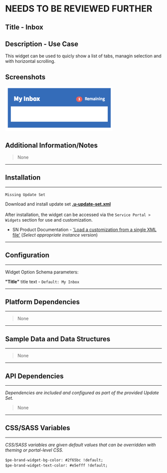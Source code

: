 # NEEDS TO BE REVIEWED FURTHER

## Title - Inbox

## Description - Use Case

This widget can be used to quicly show a list of tabs, managin selection and with horizontal scrolling.

## Screenshots
![alt text](../images/pe-inbox-01.png "Inbox")

## Additional Information/Notes 
> None
---
## Installation
---

`Missing Update Set`

Download and install update set **[.u-update-set.xml](.u-update-set.xml)** <br/><br/>
After installation, the widget can be accessed via the `Service Portal > Widgets` section for use and customization.<br/>
* SN Product Documentation - ['Load a customization from a single XML file'](https://docs.servicenow.com/search?q=Load+a+customization+from+a+single+XML+file)   (<i>Select appropriate instance version</i>)
---
## Configuration
---
Widget Option Schema parameters:

**"Title"** title text - `Default: My Inbox`

---
## Platform Dependencies
---
> None
---
## Sample Data and Data Structures
---
> None
---
## API Dependencies
---
<i>Dependencies are included and configured as part of the provided Update Set.</i>
> None
---
## CSS/SASS Variables
---
_CSS/SASS variables are given default values that can be overridden with theming or portal-level CSS._

`$pe-brand-widget-bg-color: #2f65bc !default;`<br/>
`$pe-brand-widget-text-color: #e5efff !default;`<br/>